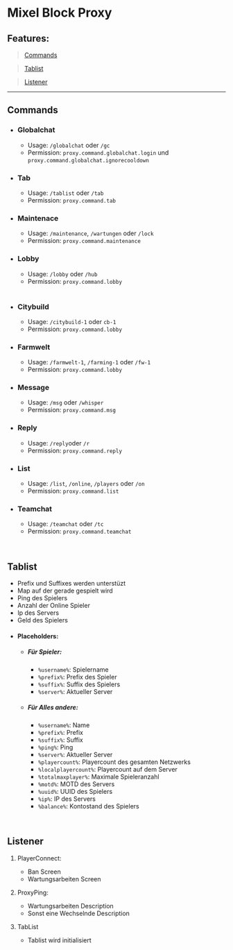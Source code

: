 # Mixel Block Proxy

## Features:
> [Commands](#Commands)

> [Tablist](#Tablist)

> [Listener](#Listener)

___




## Commands

- ### Globalchat
    - Usage: `/globalchat` oder `/gc`
    - Permission: `proxy.command.globalchat.login` und `proxy.command.globalchat.ignorecooldown`       

- ### Tab
    - Usage: `/tablist` oder `/tab`
    - Permission: `proxy.command.tab`
    

- ### Maintenace
    - Usage: `/maintenance`, `/wartungen` oder `/lock`
    - Permission: `proxy.command.maintenance`


- ### Lobby
    - Usage: `/lobby` oder `/hub`
    - Permission: `proxy.command.lobby`
    <br>

- ### Citybuild
    - Usage: `/citybuild-1` oder `cb-1`
    - Permission: `proxy.command.lobby`

- ### Farmwelt
    - Usage: `/farmwelt-1`, `/farming-1` oder `/fw-1`
    - Permission: `proxy.command.lobby`

- ### Message
    - Usage: `/msg` oder `/whisper`
    - Permission: `proxy.command.msg`

- ### Reply
    - Usage: `/reply`oder `/r`
    - Permission: `proxy.command.reply`

- ### List
    - Usage: `/list`, `/online`, `/players` oder `/on`
    - Permission: `proxy.command.list`

- ### Teamchat
    - Usage: `/teamchat` oder `/tc` 
    - Permission: `proxy.command.teamchat`

<br>

## Tablist
- Prefix und Suffixes werden unterstüzt
- Map auf der gerade gespielt wird
- Ping des Spielers
- Anzahl der Online Spieler
- Ip des Servers
- Geld des Spielers
- #### Placeholders:
    - ##### Für Spieler:
        - `%username%`: Spielername
        - `%prefix%`: Prefix des Spieler
        - `%suffix%`: Suffix des Spielers
        - `%server%`: Aktueller Server
    - ##### Für Alles andere:
        - `%username%`: Name
        - `%prefix%`: Prefix
        - `%suffix%`: Suffix
        - `%ping%`: Ping
        - `%server%`: Aktueller Server
        - `%playercount%`: Playercount des gesamten Netzwerks
        - `%localplayercount%`: Playercount auf dem Server
        - `%totalmaxplayer%`: Maximale Spieleranzahl
        - `%motd%`: MOTD des Servers
        - `%uuid%`: UUID des Spielers
        - `%ip%`: IP des Servers
        - `%balance%`: Kontostand des Spielers

<br>

## Listener
1. PlayerConnect:
    - Ban Screen
    - Wartungsarbeiten Screen

2. ProxyPing:
    - Wartungsarbeiten Description
    - Sonst eine Wechselnde Description

3. TabList
    - Tablist wird initialisiert
    
<br>
